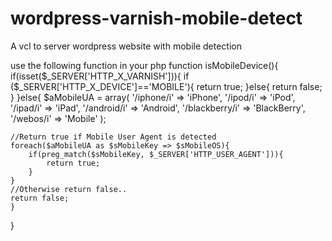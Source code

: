 # wordpress-varnish-mobile-detect
A vcl to server wordpress website with mobile detection

use the following function in your php
function isMobileDevice(){
	if(isset($_SERVER['HTTP_X_VARNISH'])){
		if ($_SERVER['HTTP_X_DEVICE']=='MOBILE'){
			return true;
		}else{
			return false;
		}
	}else{
		$aMobileUA = array(
        '/iphone/i' => 'iPhone', 
        '/ipod/i' => 'iPod', 
        '/ipad/i' => 'iPad', 
        '/android/i' => 'Android', 
        '/blackberry/i' => 'BlackBerry', 
        '/webos/i' => 'Mobile'
    );

    //Return true if Mobile User Agent is detected
    foreach($aMobileUA as $sMobileKey => $sMobileOS){
        if(preg_match($sMobileKey, $_SERVER['HTTP_USER_AGENT'])){
            return true;
        }
    }
    //Otherwise return false..  
    return false;
	}

    
}
